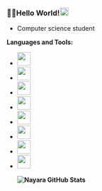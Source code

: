 ### 👋✨Hello World!<code><img height="18" width="20" src="https://joaocouto-espinho.com/img-places/globe-rotat.gif"></code>

- Computer science student 

<!--
**nayaranunes/nayaranunes** is a ✨ _special_ ✨ repository because its `README.md` (this file) appears on your GitHub profile.
-->

<p><strong>Languages and Tools:<p><strong>

<ul>
  <li><code><img height="30" src="https://cdn.iconscout.com/icon/free/png-256/java-23-225999.png"></code></li>
  <li><code><img height="30" src="https://cdn.iconscout.com/icon/free/png-512/c-programming-569564.png"></code></li>
  <li><code><img height="30" src="https://cdn.iconscout.com/icon/free/png-512/docker-226091.png"></code></li>
  <li><code><img height="30" src="https://cdn.iconscout.com/icon/free/png-512/postgresql-5-569524.png"></code></li>
  <li><code><img height="30" src="https://chocolatey.org/content/packageimages/vscode-spring-boot.1.19.0.png"></code></li>
  <li><code><img height="30" src="https://docs.spring.io/spring/docs/current/spring-framework-reference/pdf/favicon.ico"></code></li>
  <li><code><img height="30" src="https://cdn.iconscout.com/icon/free/png-256/github-170-1175028.png"></code></li>
  <li><code><img height="30" src="https://cdn.iconscout.com/icon/free/png-256/intellij-idea-569199.png"></code></li>
  
![Nayara GitHub Stats](https://github-readme-stats.vercel.app/api?username=nayaranunes&show_icons=true)
</ul>

